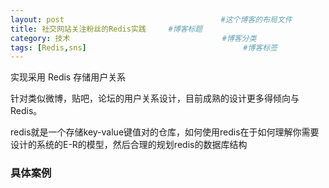 ```yaml
---
layout: post                                   #这个博客的布局文件
title: 社交网站关注粉丝的Redis实践     #博客标题
category: 技术                                  #博客分类
tags: [Redis,sns]                                   #博客标签 
---
```


实现采用 Redis 存储用户关系

针对类似微博，贴吧，论坛的用户关系设计，目前成熟的设计更多得倾向与Redis。

redis就是一个存储key-value键值对的仓库，如何使用redis在于如何理解你需要设计的系统的E-R的模型，然后合理的规划redis的数据库结构

### 具体案例